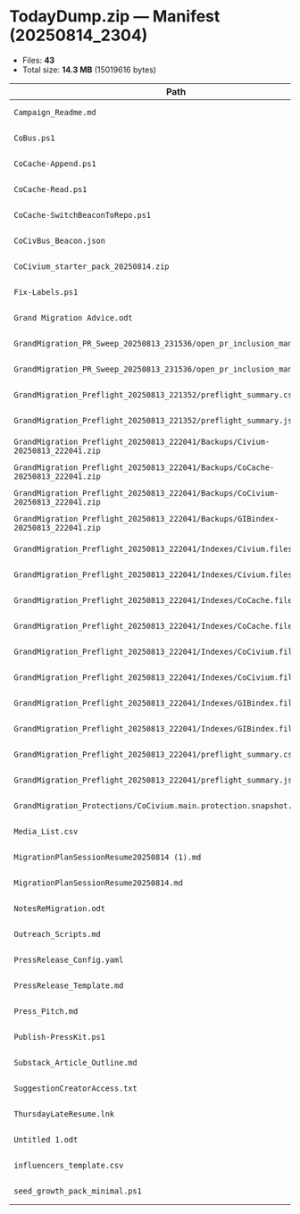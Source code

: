 # TodayDump.zip — Manifest (20250814_2304)

- Files: **43**
- Total size: **14.3 MB** (15019616 bytes)

| Path | Size | SHA256 | Modified |
|---|---:|---|---|
| `Campaign_Readme.md` | 1.3 KB | `829438443b6ee4f9426d36280932e10a3943f22941df7cc461fe7364727351e4` | 2025-08-14T15:33:20 |
| `CoBus.ps1` | 2.8 KB | `53470d8a0f54aa5d7c58dee7fd404cbca75ec39d53ec2b86ed2b3179ac2c59a6` | 2025-08-13T18:59:04 |
| `CoCache-Append.ps1` | 2.2 KB | `3a3e82038bdcc89117e227c0bcd321a51818b3efbefb216ae12806805b4f96eb` | 2025-08-13T17:46:30 |
| `CoCache-Read.ps1` | 650.0 B | `48c89ea068e2a1fa573e6948f104c8405e49e5d485a9787928602ca175617dbd` | 2025-08-13T17:46:28 |
| `CoCache-SwitchBeaconToRepo.ps1` | 1.0 KB | `9c8dbf63b0b99fa74b666bd17bcb255c27c5939c2992216208018a9b493caf18` | 2025-08-13T17:46:30 |
| `CoCivBus_Beacon.json` | 179.0 B | `1132599ad5450fadd1affa70af39475b07022c4dd408b8c2616280056266da40` | 2025-08-13T18:14:00 |
| `CoCivium_starter_pack_20250814.zip` | 13.5 KB | `fd7a1b45960c8f4bcf269cd646685976c2119ba820c8b0e96b5d11397519d1ec` | 2025-08-14T14:57:22 |
| `Fix-Labels.ps1` | 820.0 B | `0df60cd8240a5e5f1f6cd870af345f1d8aaa3c19ce98f34121abcedcb755b2f5` | 2025-08-14T15:52:40 |
| `Grand Migration Advice.odt` | 32.2 KB | `656eea201964b166fc89efe044208f141482efb14b1d638321a68dc7ff226c3b` | 2025-08-14T00:26:46 |
| `GrandMigration_PR_Sweep_20250813_231536/open_pr_inclusion_manifest.json` | 6.1 KB | `44e4ec7b45ca2ee3b49387de2a6414696333e39305798f91261b90c63e16d76b` | 2025-08-13T23:17:02 |
| `GrandMigration_PR_Sweep_20250813_231536/open_pr_inclusion_manifest.txt` | 4.2 KB | `f7b01726a103197f5d0a702d4c0780734df09de8300d050255bc2ca57ff91973` | 2025-08-13T23:17:02 |
| `GrandMigration_Preflight_20250813_221352/preflight_summary.csv` | 587.0 B | `3e06d811ea9d51f7d238f6f5933fe778d190226f40a3644db21854dc94ba4b9b` | 2025-08-13T22:13:58 |
| `GrandMigration_Preflight_20250813_221352/preflight_summary.json` | 998.0 B | `5645791996d434bae4f94784dc03d739aaf496a7b39a96c1fb7aac6dbfd7d10b` | 2025-08-13T22:13:58 |
| `GrandMigration_Preflight_20250813_222041/Backups/Civium-20250813_222041.zip` | 8.3 MB | `f89ac3c4ccf659911ca4f1d10946e50e759ae05031b76c994b29104b4f221128` | 2025-08-13T22:21:18 |
| `GrandMigration_Preflight_20250813_222041/Backups/CoCache-20250813_222041.zip` | 14.5 KB | `1a55ab8de83fadabeb2a01a06d9a310435f9589b0777a08d04851296a8016cde` | 2025-08-13T22:21:06 |
| `GrandMigration_Preflight_20250813_222041/Backups/CoCivium-20250813_222041.zip` | 5.7 MB | `90a94ebc333cee6dfe8670774f2fd11f1e0e59e9d615e3b58e1ccaeeb7327e68` | 2025-08-13T22:20:56 |
| `GrandMigration_Preflight_20250813_222041/Backups/GIBindex-20250813_222041.zip` | 6.5 KB | `fdb55f43bf4a482934fcf0001ef532d444ade949647fffc83484b72360b2fbcc` | 2025-08-13T22:21:22 |
| `GrandMigration_Preflight_20250813_222041/Indexes/Civium.files.csv` | 31.9 KB | `feaf0adb6b0ed5c600a4c137612d4d9d80dba962dcf4a70d30637233d4cd2290` | 2025-08-13T22:21:10 |
| `GrandMigration_Preflight_20250813_222041/Indexes/Civium.files.json` | 50.0 KB | `3b09b74c858b682e3070f66088410cee0d0d6bbb61da5eb9804bb83b3304ebcc` | 2025-08-13T22:21:10 |
| `GrandMigration_Preflight_20250813_222041/Indexes/CoCache.files.csv` | 1.4 KB | `46a55d7c389202a8a7b42e777dd18ff20dc3742edf56e1f085b49d990ec06e4b` | 2025-08-13T22:20:58 |
| `GrandMigration_Preflight_20250813_222041/Indexes/CoCache.files.json` | 2.5 KB | `f8bb7d15efaab238b5c3551960bf225732f0cf79dc1d736bf36f53a801908588` | 2025-08-13T22:20:58 |
| `GrandMigration_Preflight_20250813_222041/Indexes/CoCivium.files.csv` | 19.3 KB | `7df9b105b00cc21192e63442a073c0ad52a5a739abe8f066172522c1ba4da076` | 2025-08-13T22:20:46 |
| `GrandMigration_Preflight_20250813_222041/Indexes/CoCivium.files.json` | 31.2 KB | `bc44f5cbe3205e14da41979f2bac24b83aa40dd816da7c3b69e695ecf7496ce7` | 2025-08-13T22:20:46 |
| `GrandMigration_Preflight_20250813_222041/Indexes/GIBindex.files.csv` | 1.6 KB | `5f520364463aa9b9f6033a35108c899d47ce79f49a19e6cda1a04ee0df15fa24` | 2025-08-13T22:21:20 |
| `GrandMigration_Preflight_20250813_222041/Indexes/GIBindex.files.json` | 2.6 KB | `178cbfa94afa9fe66d6d021902b2fbba481f877549704d993c8930696b849380` | 2025-08-13T22:21:20 |
| `GrandMigration_Preflight_20250813_222041/preflight_summary.csv` | 263.0 B | `0fa97b436c042797af6820b07febeb1a387c6e2986c2251140944a5472497062` | 2025-08-13T22:21:22 |
| `GrandMigration_Preflight_20250813_222041/preflight_summary.json` | 674.0 B | `96742bb1f452b6135e62413e1f5e5a2b04ebf0f571b96613b7865191c013e206` | 2025-08-13T22:21:22 |
| `GrandMigration_Protections/CoCivium.main.protection.snapshot.json` | 918.0 B | `730a7f5987a54263acdaa31c0162fb8e2d741709bd1e0e0d1ca9e5a990a36000` | 2025-08-13T22:15:10 |
| `Media_List.csv` | 415.0 B | `67e4f4927b1ea8363bc51d7f82a600e02d8f3515204a98212cd4b81c12e8edb6` | 2025-08-14T15:42:14 |
| `MigrationPlanSessionResume20250814 (1).md` | 4.3 KB | `011d60211616cf3218d8fdbe8fe1e6819066b987041edaeabc881d4a63d01f5b` | 2025-08-14T18:33:28 |
| `MigrationPlanSessionResume20250814.md` | 4.3 KB | `011d60211616cf3218d8fdbe8fe1e6819066b987041edaeabc881d4a63d01f5b` | 2025-08-14T18:25:38 |
| `NotesReMigration.odt` | 22.9 KB | `070db02d4d874aefd7821778a4c0ee45d9ca1fa124f2f66b9f095623d506988a` | 2025-08-14T18:25:24 |
| `Outreach_Scripts.md` | 1.6 KB | `d312987b34189e7349755b47e98c62ac799a80111fd490313caf0d01a531243f` | 2025-08-14T15:33:16 |
| `PressRelease_Config.yaml` | 1.7 KB | `b4713617642d5cffec38a0b69c357f37c7c569b3deb06a637e4ad12749af2552` | 2025-08-14T15:42:12 |
| `PressRelease_Template.md` | 846.0 B | `125ffcabe51a2acb15a1ed59cc57f97cae83b8c01640978ad7aa83fd524b8f6a` | 2025-08-14T15:42:10 |
| `Press_Pitch.md` | 848.0 B | `e36eff2cd752aa6a11b3cb97911954ba3c5f0dc6830e9b24eb4bad775cd0c295` | 2025-08-14T15:33:18 |
| `Publish-PressKit.ps1` | 3.0 KB | `c708e976843111ae0a697cfafe20df94352a534b80d7b136e08bf53a12839ca5` | 2025-08-14T15:42:18 |
| `Substack_Article_Outline.md` | 1.7 KB | `d22e31cc0cdf45d1e10062e413e81048197eb9a00b334992df154447a6fd5f51` | 2025-08-14T15:33:14 |
| `SuggestionCreatorAccess.txt` | 7.6 KB | `3e25a99ef6d672b1c8acee9aafbfcc16ab5de8df9f01860c3a93ef346ff139aa` | 2025-08-13T19:59:30 |
| `ThursdayLateResume.lnk` | 2.9 KB | `c15ec4400116dbd2d01eb857be2c8a39cdace4432485e470d13979eaaec54cec` | 2025-08-14T16:26:34 |
| `Untitled 1.odt` | 22.7 KB | `1df5a20206284d17751d00635d48c286c146ef3316c65b130877c06646688da2` | 2025-08-14T18:07:30 |
| `influencers_template.csv` | 291.0 B | `92d888eb9cc7fa64d40e1c567b01a48a010c498b7891ad9cfd5584b4e9b4fa44` | 2025-08-14T15:33:12 |
| `seed_growth_pack_minimal.ps1` | 7.6 KB | `4fa2af615818a2788e7e1e6b01b91b2691c27b764ab3d29b25b0c15d065d48d1` | 2025-08-14T14:57:24 |
